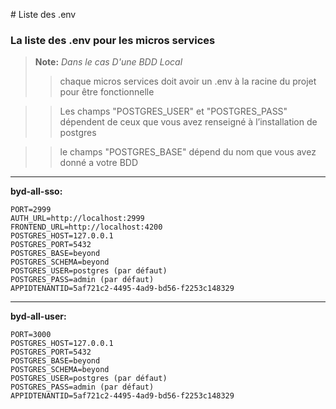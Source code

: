 ﻿﻿﻿﻿﻿﻿# Liste des .env
### La liste des .env pour les micros services
> **Note:**
> *Dans le cas D'une BDD Local*
>> chaque micros services doit avoir un .env à la racine du projet pour être fonctionnelle

>

> >Les champs "POSTGRES_USER" et "POSTGRES_PASS" dépendent de ceux que vous avez renseigné à l’installation de postgres
>

> >le champs "POSTGRES_BASE" dépend du nom que vous avez donné a votre BDD

-----
**byd-all-sso:**

	PORT=2999
	AUTH_URL=http://localhost:2999
	FRONTEND_URL=http://localhost:4200
	POSTGRES_HOST=127.0.0.1
	POSTGRES_PORT=5432
	POSTGRES_BASE=beyond
	POSTGRES_SCHEMA=beyond
	POSTGRES_USER=postgres (par défaut)
	POSTGRES_PASS=admin (par défaut)
	APPIDTENANTID=5af721c2-4495-4ad9-bd56-f2253c148329
-----
**byd-all-user:**

	PORT=3000
	POSTGRES_HOST=127.0.0.1
	POSTGRES_PORT=5432
	POSTGRES_BASE=beyond
	POSTGRES_SCHEMA=beyond
	POSTGRES_USER=postgres (par défaut)
	POSTGRES_PASS=admin (par défaut)
	APPIDTENANTID=5af721c2-4495-4ad9-bd56-f2253c148329

